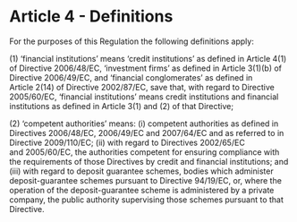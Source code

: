 # Article 4 - Definitions


For the purposes of this Regulation the following definitions apply:

(1) ‘financial institutions’ means ‘credit institutions’ as defined in Article 4(1) of Directive 2006/48/EC, ‘investment firms’ as defined in Article 3(1)(b) of Directive 2006/49/EC, and ‘financial conglomerates’ as defined in Article 2(14) of Directive 2002/87/EC, save that, with regard to Directive 2005/60/EC, ‘financial institutions’ means credit institutions and financial institutions as defined in Article 3(1) and (2) of that Directive;

(2) ‘competent authorities’ means: (i) competent authorities as defined in Directives 2006/48/EC, 2006/49/EC and 2007/64/EC and as referred to in Directive 2009/110/EC; (ii) with regard to Directives 2002/65/EC and 2005/60/EC, the authorities competent for ensuring compliance with the requirements of those Directives by credit and financial institutions; and (iii) with regard to deposit guarantee schemes, bodies which administer deposit-guarantee schemes pursuant to Directive 94/19/EC, or, where the operation of the deposit-guarantee scheme is administered by a private company, the public authority supervising those schemes pursuant to that Directive.
